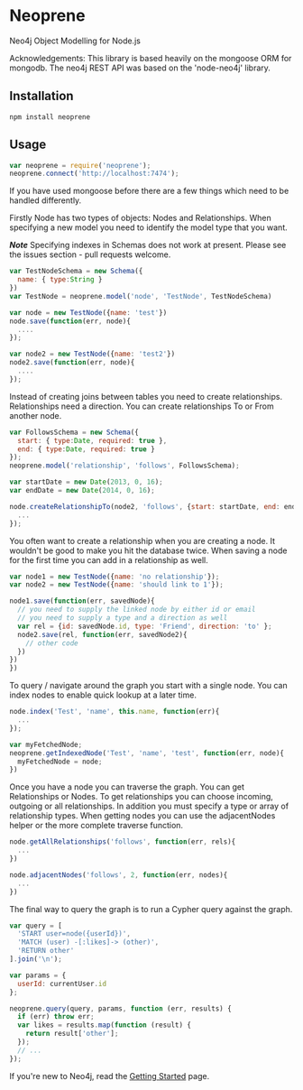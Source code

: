 # Neoprene

Neo4j Object Modelling for Node.js

Acknowledgements:
This library is based heavily on the mongoose ORM for mongodb. The neo4j REST API was based on the 'node-neo4j' library.


## Installation

    npm install neoprene


## Usage

```js
var neoprene = require('neoprene');
neoprene.connect('http://localhost:7474');
```

If you have used mongoose before there are a few things which need to be handled differently. 

Firstly Node has two types of objects: Nodes and Relationships. When specifying a new model you need to identify the model type that you want.

***Note***
Specifying indexes in Schemas does not work at present. Please see the issues section - pull requests welcome.

```js
var TestNodeSchema = new Schema({
  name: { type:String }
})
var TestNode = neoprene.model('node', 'TestNode', TestNodeSchema)

var node = new TestNode({name: 'test'})
node.save(function(err, node){
  ....
});

var node2 = new TestNode({name: 'test2'})
node2.save(function(err, node){
  ....
});
```

Instead of creating joins between tables you need to create relationships. Relationships need a direction. You can create relationships To or From another node.

```js
var FollowsSchema = new Schema({
  start: { type:Date, required: true },
  end: { type:Date, required: true }
});
neoprene.model('relationship', 'follows', FollowsSchema);

var startDate = new Date(2013, 0, 16);
var endDate = new Date(2014, 0, 16);

node.createRelationshipTo(node2, 'follows', {start: startDate, end: endDate}, function(err, rel){
  ...
});
```

You often want to create a relationship when you are creating a node. It wouldn't be good to make you hit the database twice. When saving a node for the first time you can add in a relationship as well. 

```js
var node1 = new TestNode({name: 'no relationship'});
var node2 = new TestNode({name: 'should link to 1'});

node1.save(function(err, savedNode){
  // you need to supply the linked node by either id or email
  // you need to supply a type and a direction as well
  var rel = {id: savedNode.id, type: 'Friend', direction: 'to' };
  node2.save(rel, function(err, savedNode2){
    // other code
  })
})
})
```


To query / navigate around the graph you start with a single node. You can index nodes to enable quick lookup at a later time.

```js
node.index('Test', 'name', this.name, function(err){
  ...
});

var myFetchedNode;
neoprene.getIndexedNode('Test', 'name', 'test', function(err, node){
  myFetchedNode = node;
})
```

Once you have a node you can traverse the graph. You can get Relationships or Nodes. 
To get relationships you can choose incoming, outgoing or all relationships. In addition you must specify a type or array of relationship types. 
When getting nodes you can use the adjacentNodes helper or the more complete traverse function. 

```js
node.getAllRelationships('follows', function(err, rels){
  ...
})

node.adjacentNodes('follows', 2, function(err, nodes){
  ...
})
```

The final way to query the graph is to run a Cypher query against the graph.

```js
var query = [
  'START user=node({userId})',
  'MATCH (user) -[:likes]-> (other)',
  'RETURN other'
].join('\n');

var params = {
  userId: currentUser.id
};

neoprene.query(query, params, function (err, results) {
  if (err) throw err;
  var likes = results.map(function (result) {
    return result['other'];
  });
  // ...
});
```

If you're new to Neo4j, read the [Getting Started][neo4j-getting-started] page.


[neo4j]: http://neo4j.org/
[neo4j-rest-api]: http://docs.neo4j.org/chunked/stable/rest-api.html

[neo4j-getting-started]: http://wiki.neo4j.org/content/Getting_Started_With_Neo4j_Server
